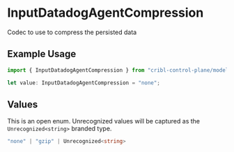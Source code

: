 # InputDatadogAgentCompression

Codec to use to compress the persisted data

## Example Usage

```typescript
import { InputDatadogAgentCompression } from "cribl-control-plane/models";

let value: InputDatadogAgentCompression = "none";
```

## Values

This is an open enum. Unrecognized values will be captured as the `Unrecognized<string>` branded type.

```typescript
"none" | "gzip" | Unrecognized<string>
```